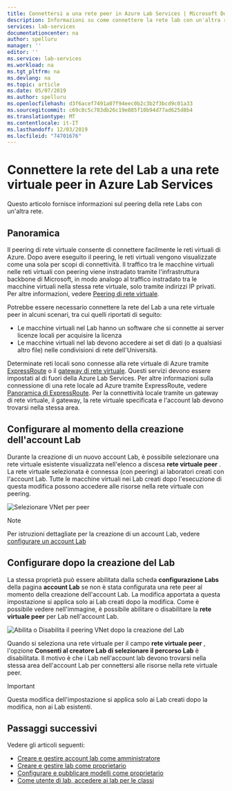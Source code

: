 ```yaml
---
title: Connettersi a una rete peer in Azure Lab Services | Microsoft Docs
description: Informazioni su come connettere la rete lab con un'altra rete come peer. Ad esempio, connettere la rete School/University locale con la rete virtuale del Lab in Azure.
services: lab-services
documentationcenter: na
author: spelluru
manager: ''
editor: ''
ms.service: lab-services
ms.workload: na
ms.tgt_pltfrm: na
ms.devlang: na
ms.topic: article
ms.date: 05/07/2019
ms.author: spelluru
ms.openlocfilehash: d3f6acef7491a07f94eec0b2c3b2f3bcd9c01a33
ms.sourcegitcommit: c69c8c5c783db26c19e885f10b94d77ad625d8b4
ms.translationtype: MT
ms.contentlocale: it-IT
ms.lasthandoff: 12/03/2019
ms.locfileid: "74701676"
---
```

# <a name="connect-your-labs-network-with-a-peer-virtual-network-in-azure-lab-services"></a>Connettere la rete del Lab a una rete virtuale peer in Azure Lab Services 
Questo articolo fornisce informazioni sul peering della rete Labs con un'altra rete. 

## <a name="overview"></a>Panoramica
Il peering di rete virtuale consente di connettere facilmente le reti virtuali di Azure. Dopo avere eseguito il peering, le reti virtuali vengono visualizzate come una sola per scopi di connettività. Il traffico tra le macchine virtuali nelle reti virtuali con peering viene instradato tramite l'infrastruttura backbone di Microsoft, in modo analogo al traffico instradato tra le macchine virtuali nella stessa rete virtuale, solo tramite indirizzi IP privati. Per altre informazioni, vedere [Peering di rete virtuale](../../virtual-network/virtual-network-peering-overview.md).

Potrebbe essere necessario connettere la rete del Lab a una rete virtuale peer in alcuni scenari, tra cui quelli riportati di seguito:

- Le macchine virtuali nel Lab hanno un software che si connette ai server licenze locali per acquisire la licenza
- Le macchine virtuali nel lab devono accedere ai set di dati (o a qualsiasi altro file) nelle condivisioni di rete dell'Università. 

Determinate reti locali sono connesse alla rete virtuale di Azure tramite [ExpressRoute](../../expressroute/expressroute-introduction.md) o il [gateway di rete virtuale](../../vpn-gateway/vpn-gateway-about-vpngateways.md). Questi servizi devono essere impostati al di fuori della Azure Lab Services. Per altre informazioni sulla connessione di una rete locale ad Azure tramite ExpressRoute, vedere [Panoramica di ExpressRoute](../../expressroute/expressroute-introduction.md). Per la connettività locale tramite un gateway di rete virtuale, il gateway, la rete virtuale specificata e l'account lab devono trovarsi nella stessa area.

## <a name="configure-at-the-time-of-lab-account-creation"></a>Configurare al momento della creazione dell'account Lab
Durante la creazione di un nuovo account Lab, è possibile selezionare una rete virtuale esistente visualizzata nell'elenco a discesa **rete virtuale peer** . La rete virtuale selezionata è connessa (con peering) ai laboratori creati con l'account Lab. Tutte le macchine virtuali nei Lab creati dopo l'esecuzione di questa modifica possono accedere alle risorse nella rete virtuale con peering. 

![Selezionare VNet per peer](../media/how-to-connect-peer-virtual-network/select-vnet-to-peer.png)

> [!NOTE]
> Per istruzioni dettagliate per la creazione di un account Lab, vedere [configurare un account Lab](tutorial-setup-lab-account.md)


## <a name="configure-after-the-lab-is-created"></a>Configurare dopo la creazione del Lab
La stessa proprietà può essere abilitata dalla scheda **configurazione Labs** della pagina **account Lab** se non è stata configurata una rete peer al momento della creazione dell'account Lab. La modifica apportata a questa impostazione si applica solo ai Lab creati dopo la modifica. Come è possibile vedere nell'immagine, è possibile abilitare o disabilitare la **rete virtuale peer** per Lab nell'account Lab. 

![Abilita o Disabilita il peering VNet dopo la creazione del Lab](../media/how-to-connect-peer-virtual-network/select-vnet-to-peer-existing-lab.png) 

Quando si seleziona una rete virtuale per il campo **rete virtuale peer** , l'opzione **Consenti al creatore Lab di selezionare il percorso Lab** è disabilitata. Il motivo è che i Lab nell'account lab devono trovarsi nella stessa area dell'account Lab per connettersi alle risorse nella rete virtuale peer. 

> [!IMPORTANT]
> Questa modifica dell'impostazione si applica solo ai Lab creati dopo la modifica, non ai Lab esistenti. 


## <a name="next-steps"></a>Passaggi successivi
Vedere gli articoli seguenti:

- [Creare e gestire account lab come amministratore](how-to-manage-lab-accounts.md)
- [Creare e gestire lab come proprietario](how-to-manage-classroom-labs.md)
- [Configurare e pubblicare modelli come proprietario](how-to-create-manage-template.md)
- [Come utente di lab, accedere ai lab per le classi](how-to-use-classroom-lab.md)

